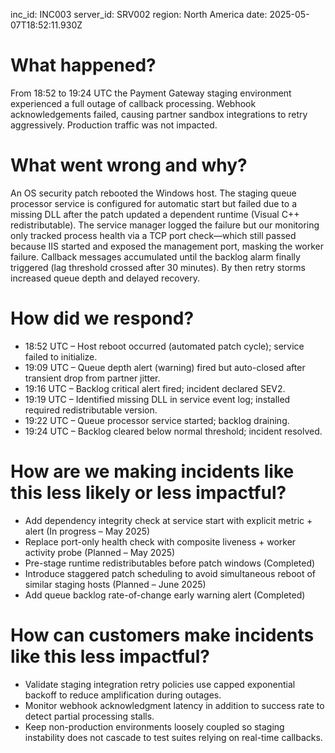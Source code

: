inc_id: INC003
server_id: SRV002
region: North America
date: 2025-05-07T18:52:11.930Z

# What happened?
From 18:52 to 19:24 UTC the Payment Gateway staging environment experienced a full outage of callback processing. Webhook acknowledgements failed, causing partner sandbox integrations to retry aggressively. Production traffic was not impacted.

# What went wrong and why?
An OS security patch rebooted the Windows host. The staging queue processor service is configured for automatic start but failed due to a missing DLL after the patch updated a dependent runtime (Visual C++ redistributable). The service manager logged the failure but our monitoring only tracked process health via a TCP port check—which still passed because IIS started and exposed the management port, masking the worker failure. Callback messages accumulated until the backlog alarm finally triggered (lag threshold crossed after 30 minutes). By then retry storms increased queue depth and delayed recovery.

# How did we respond?
* 18:52 UTC – Host reboot occurred (automated patch cycle); service failed to initialize.
* 19:09 UTC – Queue depth alert (warning) fired but auto-closed after transient drop from partner jitter.
* 19:16 UTC – Backlog critical alert fired; incident declared SEV2.
* 19:19 UTC – Identified missing DLL in service event log; installed required redistributable version.
* 19:22 UTC – Queue processor service started; backlog draining.
* 19:24 UTC – Backlog cleared below normal threshold; incident resolved.

# How are we making incidents like this less likely or less impactful?
* Add dependency integrity check at service start with explicit metric + alert (In progress – May 2025)
* Replace port-only health check with composite liveness + worker activity probe (Planned – May 2025)
* Pre-stage runtime redistributables before patch windows (Completed)
* Introduce staggered patch scheduling to avoid simultaneous reboot of similar staging hosts (Planned – June 2025)
* Add queue backlog rate-of-change early warning alert (Completed)

# How can customers make incidents like this less impactful?
* Validate staging integration retry policies use capped exponential backoff to reduce amplification during outages.
* Monitor webhook acknowledgment latency in addition to success rate to detect partial processing stalls.
* Keep non-production environments loosely coupled so staging instability does not cascade to test suites relying on real-time callbacks.